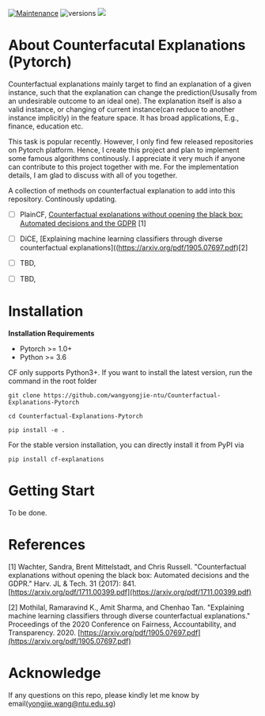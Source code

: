 [![Maintenance](https://img.shields.io/badge/Maintained%3F-YES-green.svg)](https://github.com/wangyongjie-ntu/Awesome-explainable-AI/graphs/commit-activity)
![versions](https://img.shields.io/pypi/pyversions/pybadges.svg)
![](https://img.shields.io/badge/PyTorch%20-%23EE4C2C.svg)

# About Counterfacutal Explanations (Pytorch)

Counterfactual explanations mainly target to find an explanation of a given instance, such that the explanation can change the prediction(Ususally from an undesirable outcome to an ideal one). The explanation itself is also a valid instance, or changing of current instance(can reduce to another instance implicitly) in the feature space. It has broad applications, E.g., finance, education etc.

This task is popular recently. However, I only find few released repositories on Pytorch platform. Hence, I create this project and plan to implement some famous algorithms continously. 
I appreciate it very much if anyone can contribute to this project together with me.  For the implementation details, I am glad to discuss with all of you together.

A collection of methods on counterfactual explanation to add into this repository. Continously updating.

- [ ] PlainCF, [Counterfactual explanations without opening the black box: Automated decisions and the GDPR](https://arxiv.org/pdf/1711.00399.pdf) [1]

- [ ] DiCE, [Explaining machine learning classifiers through diverse counterfactual explanations]((https://arxiv.org/pdf/1905.07697.pdf)[2]

- [ ] TBD,  

- [ ] TBD,

# Installation

**Installation Requirements**
- Pytorch >= 1.0+
- Python >= 3.6

CF only supports Python3+. If you want to install the latest version, run the command in the root folder
```
git clone https://github.com/wangyongjie-ntu/Counterfactual-Explanations-Pytorch

cd Counterfactual-Explanations-Pytorch

pip install -e .
```

For the stable version installation, you can directly install it from PyPI via

```
pip install cf-explanations
```


# Getting Start

To be done.

# References

[1] Wachter, Sandra, Brent Mittelstadt, and Chris Russell. "Counterfactual explanations without opening the black box: Automated decisions and the GDPR." Harv. JL & Tech. 31 (2017): 841. [https://arxiv.org/pdf/1711.00399.pdf](https://arxiv.org/pdf/1711.00399.pdf)

[2] Mothilal, Ramaravind K., Amit Sharma, and Chenhao Tan. "Explaining machine learning classifiers through diverse counterfactual explanations." Proceedings of the 2020 Conference on Fairness, Accountability, and Transparency. 2020.
[https://arxiv.org/pdf/1905.07697.pdf](https://arxiv.org/pdf/1905.07697.pdf)

# Acknowledge

If any questions on this repo, please kindly let me know by email(yongjie.wang@ntu.edu.sg)

